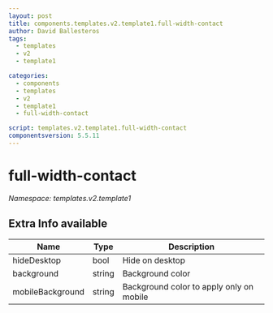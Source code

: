 ```yaml
---
layout: post
title: components.templates.v2.template1.full-width-contact
author: David Ballesteros
tags:
  - templates
  - v2
  - template1

categories:
  - components
  - templates
  - v2
  - template1
  - full-width-contact

script: templates.v2.template1.full-width-contact
componentsversion: 5.5.11
---
```

# full-width-contact

*Namespace: templates.v2.template1*

## Extra Info available

| Name | Type | Description |
| --- | --- | --- |
| hideDesktop | bool | Hide on desktop |
| background | string | Background color |
| mobileBackground | string | Background color to apply only on mobile |
